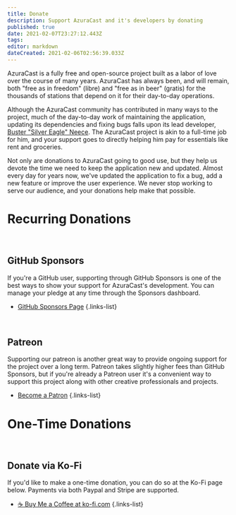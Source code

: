 ```yaml
---
title: Donate
description: Support AzuraCast and it's developers by donating
published: true
date: 2021-02-07T23:27:12.443Z
tags: 
editor: markdown
dateCreated: 2021-02-06T02:56:39.033Z
---
```


AzuraCast is a fully free and open-source project built as a labor of love over the course of many years. AzuraCast has always been, and will remain, both "free as in freedom" (libre) and "free as in beer" (gratis) for the thousands of stations that depend on it for their day-to-day operations.

Although the AzuraCast community has contributed in many ways to the project, much of the day-to-day work of maintaining the application, updating its dependencies and fixing bugs falls upon its lead developer, [Buster "Silver Eagle" Neece](https://github.com/SlvrEagle23). The AzuraCast project is akin to a full-time job for him, and your support goes to directly helping him pay for essentials like rent and groceries.

Not only are donations to AzuraCast going to good use, but they help us devote the time we need to keep the application new and updated. Almost every day for years now, we've updated the application to fix a bug, add a new feature or improve the user experience. We never stop working to serve our audience, and your donations help make that possible.

# Recurring Donations

<br>

## GitHub Sponsors

If you're a GitHub user, supporting through GitHub Sponsors is one of the best ways to show your support for AzuraCast's development. You can manage your pledge at any time through the Sponsors dashboard.

- [GitHub Sponsors Page](https://github.com/sponsors/SlvrEagle23)
{.links-list}

<br>

## Patreon

Supporting our patreon is another great way to provide ongoing support for the project over a long term. Patreon takes slightly higher fees than GitHub Sponsors, but if you're already a Patreon user it's a convenient way to support this project along with other creative professionals and projects.

- [Become a Patron](https://www.patreon.com/bePatron?u=232463)
{.links-list}

# One-Time Donations

<br>

## Donate via Ko-Fi

If you'd like to make a one-time donation, you can do so at the Ko-Fi page below. Payments via both Paypal and Stripe are supported.

- [:coffee: Buy Me a Coffee at ko-fi.com](https://ko-fi.com/A736ATQ)
{.links-list}